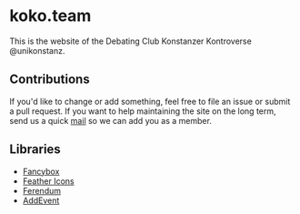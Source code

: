 # koko.team
This is the website of the Debating Club Konstanzer Kontroverse @unikonstanz. 

## Contributions
If you'd like to change or add something, feel free to file an issue or submit a pull request. If you want to help maintaining the site on the long term, send us a quick [mail](mailto:mail@koko.team) so we can add you as a member. 

## Libraries
* [Fancybox](https://github.com/fancyapps/fancybox)
* [Feather Icons](https://github.com/feathericons/feather)
* [Ferendum](https://www.ferendum.com/en/)
* [AddEvent](https://www.addevent.com/)
